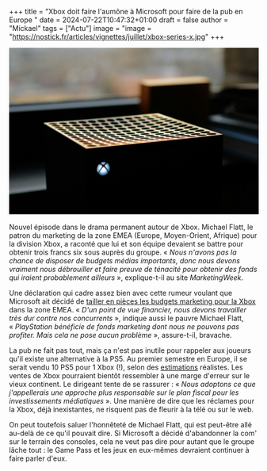 +++
title = "Xbox doit faire l'aumône à Microsoft pour faire de la pub en Europe "
date = 2024-07-22T10:47:32+01:00
draft = false
author = "Mickael"
tags = ["Actu"]
image = "image = "https://nostick.fr/articles/vignettes/juillet/xbox-series-x.jpg"
+++

![Xbox Series X](xbox-series-x.jpg "© Dmitry Novikov (Unsplash)") 

Nouvel épisode dans le drama permanent autour de Xbox. Michael Flatt, le patron du marketing de la zone EMEA (Europe, Moyen-Orient, Afrique) pour la division Xbox, a raconté que lui et son équipe devaient se battre pour obtenir trois francs six sous auprès du groupe. « *Nous n'avons pas la chance de disposer de budgets médias importants, donc nous devons vraiment nous débrouiller et faire preuve de ténacité pour obtenir des fonds qui iraient probablement ailleurs* », explique-t-il au site *MarketingWeek*.

Une déclaration qui cadre assez bien avec cette rumeur voulant que Microsoft ait décidé de [tailler en pièces les budgets marketing pour la Xbox](https://nostick.fr/articles/2024/juillet/1207-microsoft-xbox-pub-europe/) dans la zone EMEA. « *D'un point de vue financier, nous devons travailler très dur contre nos concurrents* », indique aussi le pauvre Michael Flatt, « *PlayStation bénéficie de fonds marketing dont nous ne pouvons pas profiter. Mais cela ne pose aucun problème* », assure-t-il, bravache.

La pub ne fait pas tout, mais ça n'est pas inutile pour rappeler aux joueurs qu'il existe une alternative à la PS5. Au premier semestre en Europe, il se serait vendu 10 PS5 pour 1 Xbox (!), selon des [estimations](https://www.installbaseforum.com/forums/threads/gsd-european-sales-june-h1-2024-ea-sports-fc24-1-elden-ring-2-luigis-mansion-2-hd-8.2837/#post-264176) réalistes. Les ventes de Xbox pourraient bientôt ressembler à une marge d'erreur sur le vieux continent. Le dirigeant tente de se rassurer : « *Nous adoptons ce que j'appellerais une approche plus responsable sur le plan fiscal pour les investissements médiatiques* ». Une manière de dire que les réclames pour la Xbox, déjà inexistantes, ne risquent pas de fleurir à la télé ou sur le web.

On peut toutefois saluer l'honnêteté de Michael Flatt, qui est peut-être allé au-delà de ce qu'il pouvait dire. Si Microsoft a décidé d'abandonner la com' sur le terrain des consoles, cela ne veut pas dire pour autant que le groupe lâche tout : le Game Pass et les jeux en eux-mêmes devraient continuer à faire parler d'eux. 
